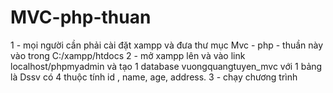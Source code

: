 # MVC-php-thuan
1 - mọi người cần phải cài đặt xampp và đưa thư mục Mvc - php - thuần này vào trong C:/xampp/htdocs
2 - mở xampp lên và vào link localhost/phpmyadmin và tạo 1 database vuongquangtuyen_mvc với 1 bảng là Dssv có 4 thuộc tính id , name, age, address.
3 - chạy chương trình 
